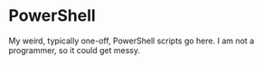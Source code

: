 # PowerShell
My weird, typically one-off, PowerShell scripts go here. I am not a programmer, so it could get messy.
